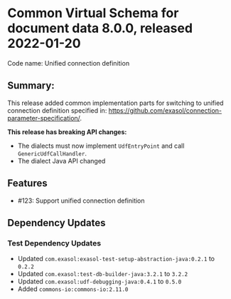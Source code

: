 # Common Virtual Schema for document data 8.0.0, released 2022-01-20

Code name: Unified connection definition

## Summary:

This release added common implementation parts for switching to unified connection definition specified in: https://github.com/exasol/connection-parameter-specification/.

**This release has breaking API changes:**

* The dialects must now implement `UdfEntryPoint` and call `GenericUdfCallHandler`.
* The dialect Java API changed

## Features

* #123: Support unified connection definition

## Dependency Updates

### Test Dependency Updates

* Updated `com.exasol:exasol-test-setup-abstraction-java:0.2.1` to `0.2.2`
* Updated `com.exasol:test-db-builder-java:3.2.1` to `3.2.2`
* Updated `com.exasol:udf-debugging-java:0.4.1` to `0.5.0`
* Added `commons-io:commons-io:2.11.0`
